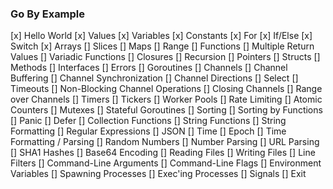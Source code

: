 ### Go By Example

[x] Hello World
[x] Values
[x] Variables
[x] Constants
[x] For
[x] If/Else
[x] Switch
[x] Arrays
[] Slices
[] Maps
[] Range
[] Functions
[] Multiple Return Values
[] Variadic Functions
[] Closures
[] Recursion
[] Pointers
[] Structs
[] Methods
[] Interfaces
[] Errors
[] Goroutines
[] Channels
[] Channel Buffering
[] Channel Synchronization
[] Channel Directions
[] Select
[] Timeouts
[] Non-Blocking Channel Operations
[] Closing Channels
[] Range over Channels
[] Timers
[] Tickers
[] Worker Pools
[] Rate Limiting
[] Atomic Counters
[] Mutexes
[] Stateful Goroutines
[] Sorting
[] Sorting by Functions
[] Panic
[] Defer
[] Collection Functions
[] String Functions
[] String Formatting
[] Regular Expressions
[] JSON
[] Time
[] Epoch
[] Time Formatting / Parsing
[] Random Numbers
[] Number Parsing
[] URL Parsing
[] SHA1 Hashes
[] Base64 Encoding
[] Reading Files
[] Writing Files
[] Line Filters
[] Command-Line Arguments
[] Command-Line Flags
[] Environment Variables
[] Spawning Processes
[] Exec'ing Processes
[] Signals
[] Exit
